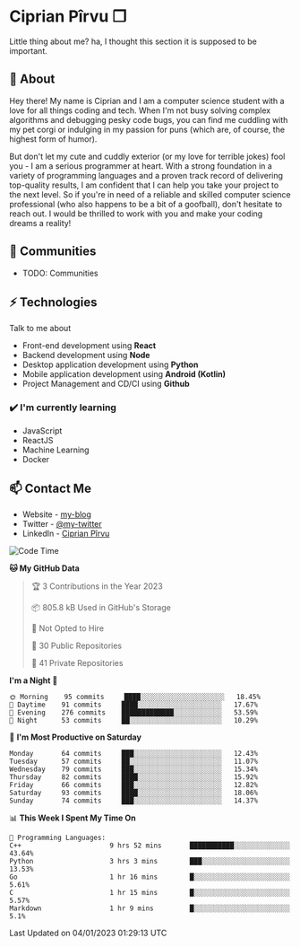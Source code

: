 # Ciprian Pîrvu ❐

Little thing about me? ha, I thought this section it is supposed to be important.

## 🧐 About

Hey there! My name is Ciprian and I am a computer science student with a love for all things coding and tech. When I'm not busy solving complex algorithms and debugging pesky code bugs, you can find me cuddling with my pet corgi or indulging in my passion for puns (which are, of course, the highest form of humor).

But don't let my cute and cuddly exterior (or my love for terrible jokes) fool you - I am a serious programmer at heart. With a strong foundation in a variety of programming languages and a proven track record of delivering top-quality results, I am confident that I can help you take your project to the next level. So if you're in need of a reliable and skilled computer science professional (who also happens to be a bit of a goofball), don't hesitate to reach out. I would be thrilled to work with you and make your coding dreams a reality!

## 👯 Communities

-   TODO: Communities

## ⚡ Technologies

Talk to me about

-   Front-end development using **React**
-   Backend development using **Node**
-   Desktop application development using **Python**
-   Mobile application development using **Android (Kotlin)**
-   Project Management and CD/CI using **Github**

### ✔️ I'm currently learning

-   JavaScript
-   ReactJS
-   Machine Learning
-   Docker

## 📫 Contact Me

-   Website - [my-blog]()
-   Twitter - [@my-twitter]()
-   LinkedIn - [Ciprian Pîrvu](https://www.linkedin.com/in/p%C3%AErvu-ciprian-cristian-4415991b1/)

<!--START_SECTION:waka-->
![Code Time](http://img.shields.io/badge/Code%20Time-1%2C456%20hrs%2014%20mins-blue)

**🐱 My GitHub Data** 

> 🏆 3 Contributions in the Year 2023
 > 
> 📦 805.8 kB Used in GitHub's Storage 
 > 
> 🚫 Not Opted to Hire
 > 
> 📜 30 Public Repositories 
 > 
> 🔑 41 Private Repositories  
 > 
**I'm a Night 🦉** 

```text
🌞 Morning    95 commits     ████░░░░░░░░░░░░░░░░░░░░░   18.45% 
🌆 Daytime    91 commits     ████░░░░░░░░░░░░░░░░░░░░░   17.67% 
🌃 Evening    276 commits    █████████████░░░░░░░░░░░░   53.59% 
🌙 Night      53 commits     ██░░░░░░░░░░░░░░░░░░░░░░░   10.29%

```
📅 **I'm Most Productive on Saturday** 

```text
Monday       64 commits     ███░░░░░░░░░░░░░░░░░░░░░░   12.43% 
Tuesday      57 commits     ██░░░░░░░░░░░░░░░░░░░░░░░   11.07% 
Wednesday    79 commits     ███░░░░░░░░░░░░░░░░░░░░░░   15.34% 
Thursday     82 commits     ████░░░░░░░░░░░░░░░░░░░░░   15.92% 
Friday       66 commits     ███░░░░░░░░░░░░░░░░░░░░░░   12.82% 
Saturday     93 commits     ████░░░░░░░░░░░░░░░░░░░░░   18.06% 
Sunday       74 commits     ███░░░░░░░░░░░░░░░░░░░░░░   14.37%

```


📊 **This Week I Spent My Time On** 

```text
💬 Programming Languages: 
C++                      9 hrs 52 mins       ███████████░░░░░░░░░░░░░░   43.64% 
Python                   3 hrs 3 mins        ███░░░░░░░░░░░░░░░░░░░░░░   13.53% 
Go                       1 hr 16 mins        █░░░░░░░░░░░░░░░░░░░░░░░░   5.61% 
C                        1 hr 15 mins        █░░░░░░░░░░░░░░░░░░░░░░░░   5.57% 
Markdown                 1 hr 9 mins         █░░░░░░░░░░░░░░░░░░░░░░░░   5.1%

```


 Last Updated on 04/01/2023 01:29:13 UTC
<!--END_SECTION:waka-->
